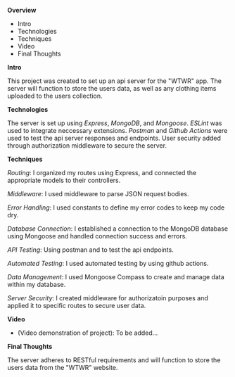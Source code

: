 **Overview**

- Intro
- Technologies
- Techniques
- Video
- Final Thoughts

**Intro**

This project was created to set up an api server for the "WTWR" app. The server will function to store the users data, as well as any clothing items uploaded to the users collection.

**Technologies**

The server is set up using _Express_, _MongoDB_, and _Mongoose_. _ESLint_ was used to integrate neccessary extensions. _Postman_ and _Github Actions_ were used to test the api server responses and endpoints. User security added through authorization middleware to secure the server.

**Techniques**

_Routing_: I organized my routes using Express, and connected the appropriate models to their controllers.

_Middleware_: I used middleware to parse JSON request bodies.

_Error Handling_: I used constants to define my error codes to keep my code dry.

_Database Connection_: I established a connection to the MongoDB database using Mongoose and handled connection success and errors.

_API Testing_: Using postman and to test the api endpoints.

_Automated Testing_: I used automated testing by using github actions.

_Data Management_: I used Mongoose Compass to create and manage data within my database.

_Server Security_: I created middleware for authorizatoin purposes and applied it to specific routes to secure user data.

**Video**

- (Video demonstration of project): To be added...

**Final Thoughts**

The server adheres to RESTful requirements and will function to store the users data from the "WTWR" website.
